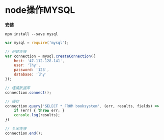 # node操作MYSQL



**安装**

`npm install --save mysql`



```javascript
var mysql = require('mysql');

// 创建连接
var connection = mysql.createConnection({
    host: '47.112.128.141',
    user: 'lhy',
    password: '123',
    database: 'lhy'
});

// 连接数据库
connection.connect();

// 操作
connection.query('SELECT * FROM booksystem', (err, results, fields) => {
    if (err) { throw err; }
    console.log(results);
})

// 关闭连接
connection.end();
```

